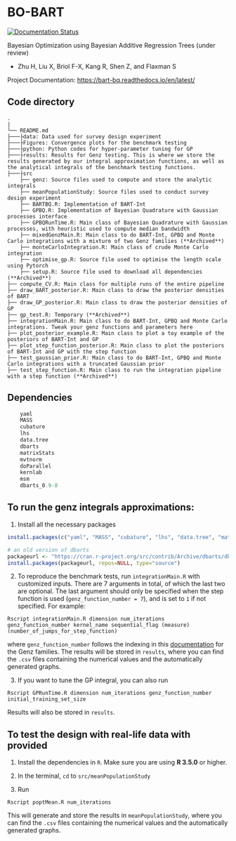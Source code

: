 # BO-BART

[![Documentation Status](https://readthedocs.org/projects/bart-bq/badge/?version=latest)](https://bart-bq.readthedocs.io/en/latest/?badge=latest)


Bayesian Optimization using Bayesian Additive Regression Trees (under review)

- Zhu H, Liu X, Briol F-X, Kang R, Shen Z, and Flaxman S

Project Documentation: https://bart-bq.readthedocs.io/en/latest/

## Code directory ##

    .
    |
    └── README.md
    ├───├data: Data used for survey design experiment
    ├───├Figures: Convergence plots for the benchmark testing
    ├───├python: Python codes for hyper-parameter tuning for GP
    ├───├results: Results for Genz testing. This is where we store the results generated by our integral approximation functions, as well as the analytical integrals of the benchmark testing functions.
    ├───├src
    	├── genz: Source files used to compute and store the analytic integrals
    	├── meanPopulationStudy: Source files used to conduct survey design experiment
        ├── BARTBQ.R: Implementation of BART-Int
        ├── GPBQ.R: Implementation of Bayesian Quadrature with Gaussian processes interface
        ├── GPBQRunTime.R: Main class of Bayesian Quadrature with Gaussian processes, with heuristic used to compute median bandwidth
        ├── mixedGenzMain.R: Main class to do BART-Int, GPBQ and Monte Carlo integrations with a mixture of two Genz families (**Archived**)
        ├── monteCarloIntegration.R: Main class of crude Monte Carlo integration
        ├── optimise_gp.R: Source file used to optimise the length scale using Pytorch
        ├── setup.R: Source file used to download all dependencies (**Archived**)
    ├── compute_CV.R: Main class for multiple runs of the entire pipeline
    ├── draw_BART_posterior.R: Main class to draw the posterior densities of BART
    ├── draw_GP_posterior.R: Main class to draw the posterior densities of GP
    ├── gp_test.R: Temporary (**Archived**) 
    ├── integrationMain.R: Main class to do BART-Int, GPBQ and Monte Carlo integrations. Tweak your genz functions and parameters here
    ├── plot_posterior_example.R: Main class to plot a toy example of the posteriors of BART-Int and GP
    ├── plot_step_function_posterior.R: Main class to plot the posteriors of BART-Int and GP with the step function
    ├── test_gaussian_prior.R: Main class to do BART-Int, GPBQ and Monte Carlo integrations with a truncated Gaussian prior
    ├── test_step_function.R: Main class to run the integration pipeline with a step function (**Archived**)
	    



## Dependencies

```r
    yaml
    MASS
    cubature
    lhs
    data.tree
    dbarts
    matrixStats
    mvtnorm
    doParallel
    kernlab
    msm
    dbarts_0.9-8
```

## To run the genz integrals approximations:

1) Install all the necessary packages

```r
install.packages(c("yaml", "MASS", "cubature", "lhs", "data.tree", "matrixStats", "mvtnorm", "doParallel", "kernlab", "msm"))

# an old version of dbarts
packageurl <- "https://cran.r-project.org/src/contrib/Archive/dbarts/dbarts_0.9-8.tar.gz"
install.packages(packageurl, repos=NULL, type="source")
```

2) To reproduce the benchmark tests, run `integrationMain.R` with customized inputs. There are 7 arguments in total, of which the last two are optional. The last argument should only be specified when the step function is used (`genz_function_number = 7`), and is set to `1` if not specified. For example:
```
Rscript integrationMain.R dimension num_iterations genz_function_number kernel_name sequential_flag (measure) (number_of_jumps_for_step_function)

```
where `genz_function_number` follows the indexing in this [documentation](https://www.sfu.ca/~ssurjano/integration.html) for the Genz families. The results will be stored in `results`, where you can find the `.csv` files containing the numerical values and the automatically generated graphs.

3) If you want to tune the GP integral, you can also run

```
Rscript GPRunTime.R dimension num_iterations genz_function_number initial_training_set_size
```

Results will also be stored in `results`.

## To test the design with real-life data with provided

1) Install the dependencies in `R`. Make sure you are using **R 3.5.0** or higher.

2) In the terminal, `cd` to `src/meanPopulationStudy`

3) Run

```
Rscript poptMean.R num_iterations

```

This will generate and store the results in `meanPopulationStudy`, where you can find the `.csv` files containing the numerical values and the automatically generated graphs.

